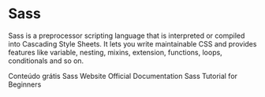 # Sass

Sass is a preprocessor scripting language that is interpreted or compiled into Cascading Style Sheets. It lets you write maintainable CSS and provides features like variable, nesting, mixins, extension, functions, loops, conditionals and so on.

<ResourceGroupTitle>Conteúdo grátis</ResourceGroupTitle>
<BadgeLink colorScheme='blue' badgeText='Site oficial' href='https://sass-lang.com/'>Sass Website</BadgeLink>
<BadgeLink colorScheme='blue' badgeText='Documentation' href='https://sass-lang.com/documentation'>Official Documentation</BadgeLink>
<BadgeLink badgeText='Watch' href='https://www.youtube.com/watch?v=_a5j7KoflTs'> Sass Tutorial for Beginners</BadgeLink>

